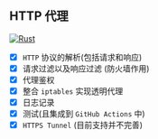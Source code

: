 ## HTTP 代理 

[![Rust](https://github.com/junhaideng/rust-http-proxy/actions/workflows/rust.yml/badge.svg)](https://github.com/junhaideng/rust-http-proxy/actions/workflows/rust.yml)

- [x] `HTTP` 协议的解析(包括请求和响应)
- [x] 请求过滤以及响应过滤 (防火墙作用)
- [x] 代理鉴权
- [x] 整合 `iptables` 实现透明代理
- [x] 日志记录
- [x] 测试(且集成到 `GitHub Actions` 中)
- [x] `HTTPS Tunnel` (目前支持并不完善)
